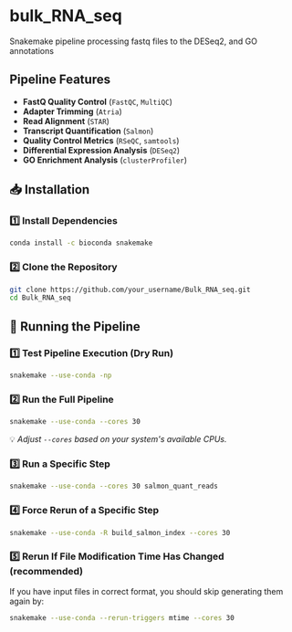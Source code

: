 # bulk_RNA_seq
Snakemake pipeline processing fastq files to the DESeq2, and GO annotations

## Pipeline Features

- **FastQ Quality Control** (`FastQC`, `MultiQC`)
- **Adapter Trimming** (`Atria`)
- **Read Alignment** (`STAR`)
- **Transcript Quantification** (`Salmon`)
- **Quality Control Metrics** (`RSeQC`, `samtools`)
- **Differential Expression Analysis** (`DESeq2`)
- **GO Enrichment Analysis** (`clusterProfiler`)

## 📥 Installation

### 1️⃣ Install Dependencies

```bash
conda install -c bioconda snakemake
```

### 2️⃣ Clone the Repository
```bash
git clone https://github.com/your_username/Bulk_RNA_seq.git
cd Bulk_RNA_seq
```

## 🚀 Running the Pipeline

### 1️⃣ Test Pipeline Execution (Dry Run)
```bash
snakemake --use-conda -np
```

### 2️⃣ Run the Full Pipeline
```bash
snakemake --use-conda --cores 30
```
💡 *Adjust `--cores` based on your system's available CPUs.*

### 3️⃣ Run a Specific Step
```bash
snakemake --use-conda --cores 30 salmon_quant_reads
```

### 4️⃣ Force Rerun of a Specific Step
```bash
snakemake --use-conda -R build_salmon_index --cores 30
```

### 5️⃣ Rerun If File Modification Time Has Changed (recommended)

If you have input files in correct format, you should skip generating them again by: 

```bash
snakemake --use-conda --rerun-triggers mtime --cores 30
```

